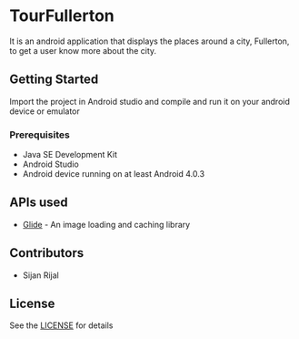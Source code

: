 # TourFullerton
It is an android application that displays the places around a city, Fullerton, to get a user know more about the city. 

## Getting Started
Import the project in Android studio and compile and run it on your android device or emulator

### Prerequisites
* Java SE Development Kit
* Android Studio
* Android device running on at least Android 4.0.3

## APIs used
* [Glide](https://github.com/bumptech/glide) - An image loading and caching library

## Contributors
* Sijan Rijal

## License
See the [LICENSE](./LICENSE) for details
